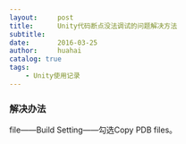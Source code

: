 ```yaml
---
layout:     post
title:      Unity代码断点没法调试的问题解决方法
subtitle:   
date:       2016-03-25
author:     huahai
catalog: true
tags:
    - Unity使用记录
---
```








### 解决办法

file——Build Setting——勾选Copy PDB files。